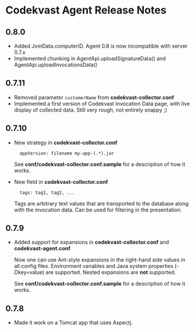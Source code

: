 # Codekvast Agent Release Notes

## 0.8.0

- Added JvmData.computerID. Agent 0.8 is now incompatible with server 0.7.x
- Implemented chunking in AgentApi.uploadSignatureData() and AgentApi.uploadInvocationsData()

## 0.7.11

- Removed parameter `customerName` from **codekvast-collector.conf**
- Implemented a first version of Codekvast Invocation Data page, with live display of collected data. Still very rough, not entirely snappy ;)

## 0.7.10

- New strategy in **codekvast-collector.conf**

        appVersion: filename my-app-(.*).jar

    See **conf/codekvast-collector.conf.sample** for a description of how it works.

- New field in **codekvast-collector.conf**

        tags: tag1, tag2, ...

    Tags are arbitrary text values that are transported to the database along with the invocation data.
    Can be used for filtering in the presentation.

## 0.7.9

- Added support for expansions in **codekvast-collector.conf** and **codekvast-agent.conf**

    Now one can use Ant-style expansions in the right-hand side values in all config files.
    Environment variables and Java system properties (-Dkey=value) are supported.
    Nested expansions are **not** supported.

    See **conf/codekvast-collector.conf.sample** for a description of how it works.

## 0.7.8

- Made it work on a Tomcat app that uses Aspectj.
